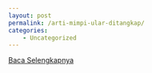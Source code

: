 ```yaml
---
layout: post
permalink: /arti-mimpi-ular-ditangkap/
categories:
    - Uncategorized
---
```


[Baca Selengkapnya](/02)